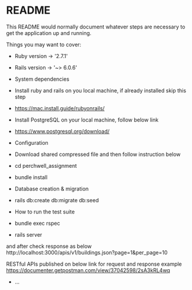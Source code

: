 # README

This README would normally document whatever steps are necessary to get the
application up and running.

Things you may want to cover:

* Ruby version -> '2.7.1'
* Rails version -> '~> 6.0.6'

* System dependencies
* Install ruby and rails on you local machine, if already installed skip this step
* https://mac.install.guide/rubyonrails/
* Install PostgreSQL on your local machine, follow below link
* https://www.postgresql.org/download/

* Configuration
* Download shared compressed file and then follow instruction below
* cd perchwell_assignment
* bundle install

* Database creation & migration
* rails db:create db:migrate db:seed

* How to run the test suite
* bundle exec rspec

* rails server

and after check response as below
http://localhost:3000/apis/v1/buildings.json?page=1&per_page=10

RESTful APIs published on below link for request and response example
https://documenter.getpostman.com/view/37042598/2sA3kRL4wq
* ...
